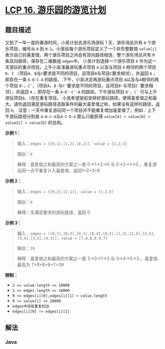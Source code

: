 # [LCP 16. 游乐园的游览计划](https://leetcode.cn/problems/you-le-yuan-de-you-lan-ji-hua)

## 题目描述



<p>又到了一年一度的春游时间，小吴计划去游乐场游玩 1 天，游乐场总共有 <code>N</code> 个游乐项目，编号从 <code>0</code> 到 <code>N-1</code>。小吴给每个游乐项目定义了一个非负整数值 <code>value[i]</code> 表示自己的喜爱值。两个游乐项目之间会有双向路径相连，整个游乐场总共有 <code>M</code> 条双向路径，保存在二维数组&nbsp;<code>edges</code>中。 小吴计划选择一个游乐项目 <code>A</code> 作为这一天游玩的重点项目。上午小吴准备游玩重点项目 <code>A</code> 以及与项目 <code>A</code> 相邻的两个项目 <code>B</code>、<code>C</code> （项目<code>A</code>、<code>B</code>与<code>C</code>要求是不同的项目，且项目<code>B</code>与项目<code>C</code>要求相邻），并返回 <code>A</code> ，即存在一条 <code>A-B-C-A</code> 的路径。 下午，小吴决定再游玩重点项目 <code>A</code>以及与<code>A</code>相邻的两个项目 <code>B&#39;</code>、<code>C&#39;</code>，（项目<code>A</code>、<code>B&#39;</code>与<code>C&#39;</code>要求是不同的项目，且项目<code>B&#39;</code>与项目<code>C&#39;</code>要求相邻），并返回 <code>A</code> ，即存在一条 <code>A-B&#39;-C&#39;-A</code> 的路径。下午游玩项目 <code>B&#39;</code>、<code>C&#39;</code> 可与上午游玩项目<code>B</code>、<code>C</code>存在重复项目。 小吴希望提前安排好游玩路径，使得喜爱值之和最大。请你返回满足游玩路径选取条件的最大喜爱值之和，如果没有这样的路径，返回 <code>0</code>。 注意：一天中重复游玩同一个项目并不能重复增加喜爱值了。例如：上下午游玩路径分别是 <code>A-B-C-A</code>与<code>A-C-D-A</code> 那么只能获得 <code>value[A] + value[B] + value[C] + value[D]</code> 的总和。</p>

<p><strong>示例 1：</strong></p>

<blockquote>
<p>输入：<code>edges = [[0,1],[1,2],[0,2]], value = [1,2,3]</code></p>

<p>输出：<code>6</code></p>

<p>解释：喜爱值之和最高的方案之一是 0-&gt;1-&gt;2-&gt;0 与 0-&gt;2-&gt;1-&gt;0 。重复游玩同一点不重复计入喜爱值，返回1+2+3=6</p>
</blockquote>

<p><strong>示例 2：</strong></p>

<blockquote>
<p>输入：<code>edges = [[0,2],[2,1]], value = [1,2,5]</code></p>

<p>输出：<code>0</code></p>

<p>解释：无满足要求的游玩路径，返回 0</p>
</blockquote>

<p><strong>示例 3：</strong></p>

<blockquote>
<p>输入：<code>edges = [[0,1],[0,2],[0,3],[0,4],[0,5],[1,3],[2,4],[2,5],[3,4],[3,5],[4,5]], value = [7,8,6,8,9,7]</code></p>

<p>输出：<code>39</code></p>

<p>解释：喜爱值之和最高的方案之一是 3-&gt;0-&gt;1-&gt;3 与 3-&gt;4-&gt;5-&gt;3 。喜爱值最高为 7+8+8+9+7=39</p>
</blockquote>

<p><strong>限制：</strong></p>

<ul>
	<li><code>3 &lt;= value.length &lt;= 10000</code></li>
	<li><code>1 &lt;=&nbsp;edges.length &lt;= 10000</code></li>
	<li><code>0 &lt;= edges[i][0],edges[i][1] &lt;&nbsp;value.length</code></li>
	<li><code>0 &lt;= value[i] &lt;= 10000</code></li>
	<li><code>edges中没有重复的边</code></li>
	<li><code>edges[i][0] != edges[i][1]</code></li>
</ul>

## 解法

### **Java**

```java

```
